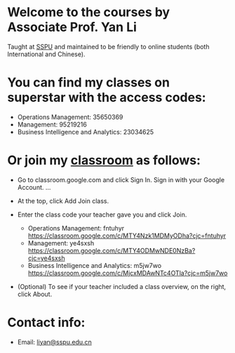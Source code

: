 # Welcome to the courses by Associate Prof. Yan Li
Taught at [SSPU](http://en.sspu.edu.cn/2018/) and maintained to be friendly to online students (both International and Chinese).

# You can find my classes on superstar with the access codes:
* Operations  Management: 35650369
* Management: 95219216
* Business Intelligence and Analytics: 23034625


# Or join my [classroom](http://classroom.google.com) as follows:
* Go to classroom.google.com and click Sign In. Sign in with your Google Account. ...
* At the top, click Add Join class.
* Enter the class code your teacher gave you and click Join. 
    * Operations  Management: fntuhyr
      https://classroom.google.com/c/MTY4Nzk1MDMyODha?cjc=fntuhyr
    * Management: ye4sxsh
      https://classroom.google.com/c/MTY4ODMwNDE0NzBa?cjc=ye4sxsh
    * Business Intelligence and Analytics: m5jw7wo
      https://classroom.google.com/c/MjcxMDAwNTc4OTla?cjc=m5jw7wo
      
* (Optional) To see if your teacher included a class overview, on the right, click About.

# Contact info:
* Email: liyan@sspu.edu.cn


